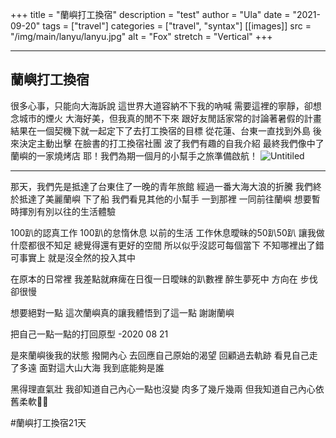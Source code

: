 +++
title = "蘭嶼打工換宿"
description = "test"
author = "Ula"
date = "2021-09-20"
tags = ["travel"]
categories = ["travel", "syntax"]
[[images]]
  src = "/img/main/lanyu/lanyu.jpg"
  alt = "Fox"
  stretch = "Vertical"
+++


---


## 蘭嶼打工換宿

很多心事，只能向大海訴說 
這世界大道容納不下我的吶喊
需要這裡的寧靜，卻想念城市的煙火
大海好美，但我真的閒不下來
跟好友閒話家常的討論著暑假的計畫
結果在一個契機下就一起定下了去打工換宿的目標
從花蓮、台東一直找到外島
後來決定主動出擊
在臉書的打工換宿社團
波了我們有趣的自我介紹
最終我們像中了蘭嶼的一家燒烤店
耶！我們為期一個月的小幫手之旅準備啟航！
![Untitiled](/img/main/lanyu/lanyu.jpg)

---

那天，我們先是抵達了台東住了一晚的青年旅館
經過一番大海大浪的折騰
我們終於抵達了美麗蘭嶼
下了船 我們看見其他的小幫手
一到那裡
一同前往蘭嶼
想要暫時揮別有別以往的生活體驗

100趴的認真工作 100趴的怠惰休息
以前的生活 工作休息曖昧的50趴50趴
讓我做什麼都很不知足
總覺得還有更好的空間
所以似乎沒認可每個當下
不知哪裡出了錯
可事實上
就是沒全然的投入其中

在原本的日常裡
我差點就麻痺在日復一日曖昧的趴數裡
醉生夢死中 方向在 步伐卻很慢

想要絕對一點
這次蘭嶼真的讓我體悟到了這一點
謝謝蘭嶼


把自己一點一點的打回原型
-2020 08 21

是來蘭嶼後我的狀態
撥開內心
去回應自己原始的渴望
回顧過去軌跡
看見自己走了多遠
面對這大山大海
我到底能夠是誰

黑得理直氣壯
我卻知道自己內心一點也沒變
肉多了幾斤幾兩
但我知道自己內心依舊柔軟🦋🧚

#蘭嶼打工換宿21天

